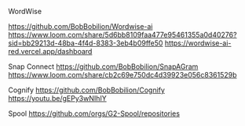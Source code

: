 WordWise 

https://github.com/BobBobilion/Wordwise-ai
https://www.loom.com/share/5d6bb8109faa477e95461355a0d40276?sid=bb29213d-48ba-4f4d-8383-3eb4b09ffe50
https://wordwise-ai-red.vercel.app/dashboard




Snap Connect
https://github.com/BobBobilion/SnapAGram
https://www.loom.com/share/cb2c69e750dc4d39923e056c8361529b


Cognify
https://github.com/BobBobilion/Cognify
https://youtu.be/gEPy3wNIhIY



Spool
https://github.com/orgs/G2-Spool/repositories
